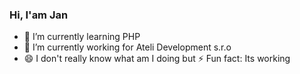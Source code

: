 ### Hi, I'am Jan

- 🌱 I’m currently learning PHP
- 🔭 I’m currently working for Ateli Development s.r.o
- 😄 I don't really know what am I doing but ⚡ Fun fact: Its working

<!--
**jandolejs1999/jandolejs1999** is a ✨ _special_ ✨ repository because its `README.md` (this file) appears on your GitHub profile.

Here are some ideas to get you started:

- 🔭 I’m currently working on ...
- 🌱 I’m currently learning ...
- 👯 I’m looking to collaborate on ...
- 🤔 I’m looking for help with ...
- 💬 Ask me about ...
- 📫 How to reach me: ...
- 😄 Pronouns: ...
- ⚡ Fun fact: ...
-->
